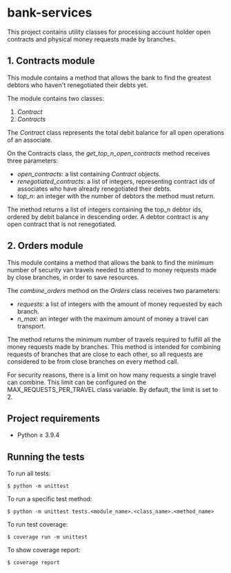 # bank-services
This project contains utility classes for processing account holder open contracts and physical money requests made by branches.

## 1. Contracts module
This module contains a method that allows the bank to find the greatest debtors who haven't renegotiated their debts yet.

The module contains two classes:
1. _Contract_
2. _Contracts_

The _Contract_ class represents the total debit balance for all open operations of an associate.

On the Contracts class, the _get_top_n_open_contracts_ method receives three parameters:
- _open_contracts_: a list containing _Contract_ objects.
- _renegotiated_contracts_: a list of integers, representing contract ids of associates who have already renegotiated their debts.
- _top_n_: an integer with the number of debtors the method must return.

The method returns a list of integers containing the top_n debtor ids, ordered by debit balance in descending order. A debtor contract is any open contract that is not renegotiated.

## 2. Orders module
This module contains a method that allows the bank to find the minimum number of security van travels needed to attend to money requests made by close branches, in order to save resources.

The _combine_orders_ method on the _Orders_ class receives two parameters:
- _requests_: a list of integers with the amount of money requested by each branch.
- _n_max_: an integer with the maximum amount of money a travel can transport.

The method returns the minimum number of travels required to fulfill all the money requests made by branches.
This method is intended for combining requests of branches that are close to each other, so all requests are considered to be from close branches on every method call.

For security reasons, there is a limit on how many requests a single travel can combine. This limit can be configured on the MAX_REQUESTS_PER_TRAVEL class variable. By default, the limit is set to 2.

## Project requirements
- Python ≥ 3.9.4

## Running the tests
To run all tests:
```console
$ python -m unittest
```
To run a specific test method:
```console
$ python -m unittest tests.<module_name>.<class_name>.<method_name>
```
To run test coverage:
```console
$ coverage run -m unittest
```
To show coverage report:
```console
$ coverage report
```
